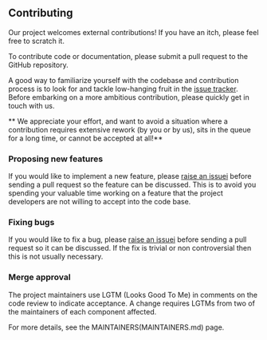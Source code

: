 ## Contributing

Our project welcomes external contributions! If you have an itch, please feel free to scratch it.

To contribute code or documentation, please submit a pull request to the GitHub repository.

A good way to familiarize yourself with the codebase and contribution process is to look for and tackle low-hanging fruit in the [issue tracker](https://github.com/ibm/air-traffic-control/issues). Before embarking on a more ambitious contribution, please quickly get in touch with us.

** We appreciate your effort, and want to avoid a situation where a contribution requires extensive rework (by you or by us), sits in the queue for a long time, or cannot be accepted at all!**

### Proposing new features

If you would like to implement a new feature, please [raise an issuei](https://github.com/ibm/air-traffic-control/issues) before sending a pull request so the feature can be discussed. This is to avoid you spending your valuable time working on a feature that the project developers are not willing to accept into the code base.

### Fixing bugs

If you would like to fix a bug, please [raise an issuei](https://github.com/ibm/air-traffic-control/issues) before sending a pull request so it can be discussed. If the fix is trivial or non controversial then this is not usually necessary.

### Merge approval

The project maintainers use LGTM (Looks Good To Me) in comments on the code review to indicate acceptance. A change requires LGTMs from two of the maintainers of each component affected.

For more details, see the MAINTAINERS(MAINTAINERS.md) page.
